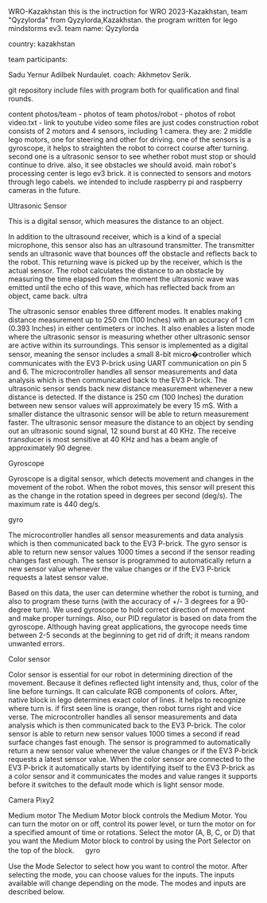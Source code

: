WRO-Kazakhstan
this is the inctruction for WRO 2023-Kazakhstan, team "Qyzylorda" from Qyzylorda,Kazakhstan. the program written for lego mindstorms ev3. team name: Qyzylorda

country: kazakhstan

team participants:

Sadu Yernur
Adilbek Nurdaulet.
coach: Akhmetov Serik.

git
repository include files with program both for qualification and final rounds.

content
photos/team - photos of team
photos/robot - photos of robot
video.txt - link to youtube video
some files are just codes
construction
robot consists of 2 motors and 4 sensors, including 1 camera. they are: 2 middle lego motors, one for steering and other for driving. one of the sensors is a gyroscope, it helps to straighten the robot to correct course after turning. second one is a ultrasonic sensor to see whether robot must stop or should continue to drive. also, it see obstacles we should avoid. main robot's processing center is lego ev3 brick. it is connected to sensors and motors through lego cabels. we intended to include raspberry pi and raspberry cameras in the future.

Ultrasonic Sensor

This is a digital sensor, which measures the distance to an object.

In addition to the ultrasound receiver, which is a kind of a special microphone, this sensor also has an ultrasound transmitter. The transmitter sends an ultrasonic wave that bounces off the obstacle and reflects back to the robot. This returning wave is picked up by the receiver, which is the actual sensor. The robot calculates the distance to an obstacle by measuring the time elapsed from the moment the ultrasonic wave was emitted until the echo of this wave, which has reflected back from an object, came back. ultra

The ultrasonic sensor enables three different modes. It enables making distance measurement up to 250 cm (100 Inches) with an accuracy of 1 cm (0.393 Inches) in either centimeters or inches. It also enables a listen mode where the ultrasonic sensor is measuring whether other ultrasonic sensor are active within its surroundings. This sensor is implemented as a digital sensor, meaning the sensor includes a small 8-bit micro�controller which communicates with the EV3 P-brick using UART communication on pin 5 and 6. The microcontroller handles all sensor measurements and data analysis which is then communicated back to the EV3 P-brick. The ultrasonic sensor sends back new distance measurement whenever a new distance is detected. If the distance is 250 cm (100 Inches) the duration between new sensor values will approximately be every 15 mS. With a smaller distance the ultrasonic sensor will be able to return measurement faster. The ultrasonic sensor measure the distance to an object by sending out an ultrasonic sound signal, 12 sound burst at 40 KHz. The receive transducer is most sensitive at 40 KHz and has a beam angle of approximately 90 degree.

Gyroscope

Gyroscope is a digital sensor, which detects movement and changes in the movement of the robot. When the robot moves, this sensor will present this as the change in the rotation speed in degrees per second (deg/s). The maximum rate is 440 deg/s.

gyro

The microcontroller handles all sensor measurements and data analysis which is then communicated back to the EV3 P-brick. The gyro sensor is able to return new sensor values 1000 times a second if the sensor reading changes fast enough. The sensor is programmed to automatically return a new sensor value whenever the value changes or if the EV3 P-brick requests a latest sensor value.

Based on this data, the user can determine whether the robot is turning, and also to program these turns (with the accuracy of +/- 3 degrees for a 90-degree turn). We used gyroscope to hold correct direction of movement and make proper turnings. Also, our PID regulator is based on data from the gyroscope. Although having great applications, the gyrocope needs time between 2-5 seconds at the beginning to get rid of drift; it means random unwanted errors.

Color sensor 

Color sensor is essential for our robot in determining direction of the movement. Because it defines reflected light intensity and, thus, color of the line before turnings. It can calculate RGB components of colors. After, native block in lego determines exact color of lines. it helps to recognize where turn is. if first seen line is orange, then robot turns right and vice verse. The microcontroller handles all sensor measurements and data analysis which is then communicated back to the EV3 P-brick. The color sensor is able to return new sensor values 1000 times a second if read surface changes fast enough. The sensor is programmed to automatically return a new sensor value whenever the value changes or if the EV3 P-brick requests a latest sensor value. When the color sensor are connected to the EV3 P-brick it automatically starts by identifying itself to the EV3 P-brick as a color sensor and it communicates the modes and value ranges it supports before it switches to the default mode which is light sensor mode.

Camera Pixy2 

Medium motor 
The Medium Motor block controls the Medium Motor. You can turn the motor on or off, control its power level, or turn the motor on for a specified amount of time or rotations. Select the motor (A, B, C, or D) that you want the Medium Motor block to control by using the Port Selector on the top of the block. 　 gyro

Use the Mode Selector to select how you want to control the motor. After selecting the mode, you can choose values for the inputs. The inputs available will change depending on the mode. The modes and inputs are described below.
